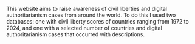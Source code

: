 This website aims to raise awareness of civil liberties and digital authoritarianism cases from around the world. To do this I used two databases: one with civil liberty scores of countries ranging from 1972 to 2024, and one with a selected number of countries and digital authoritarianism cases that occurred with descriptions.
